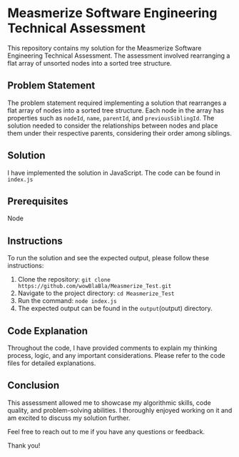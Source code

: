 # Measmerize Software Engineering Technical Assessment

This repository contains my solution for the Measmerize Software Engineering Technical Assessment. The assessment involved rearranging a flat array of unsorted nodes into a sorted tree structure.

## Problem Statement

The problem statement required implementing a solution that rearranges a flat array of nodes into a sorted tree structure. Each node in the array has properties such as `nodeId`, `name`, `parentId`, and `previousSiblingId`. The solution needed to consider the relationships between nodes and place them under their respective parents, considering their order among siblings.

## Solution

I have implemented the solution in JavaScript. The code can be found in `index.js`

## Prerequisites

Node

## Instructions

To run the solution and see the expected output, please follow these instructions:

1. Clone the repository: `git clone https://github.com/wowBlaBla/Measmerize_Test.git`
2. Navigate to the project directory: `cd Measmerize_Test`
3. Run the command: `node index.js`
4. The expected output can be found in the `output`(output) directory.

## Code Explanation

Throughout the code, I have provided comments to explain my thinking process, logic, and any important considerations. Please refer to the code files for detailed explanations.

## Conclusion

This assessment allowed me to showcase my algorithmic skills, code quality, and problem-solving abilities. I thoroughly enjoyed working on it and am excited to discuss my solution further.

Feel free to reach out to me if you have any questions or feedback.

Thank you!
